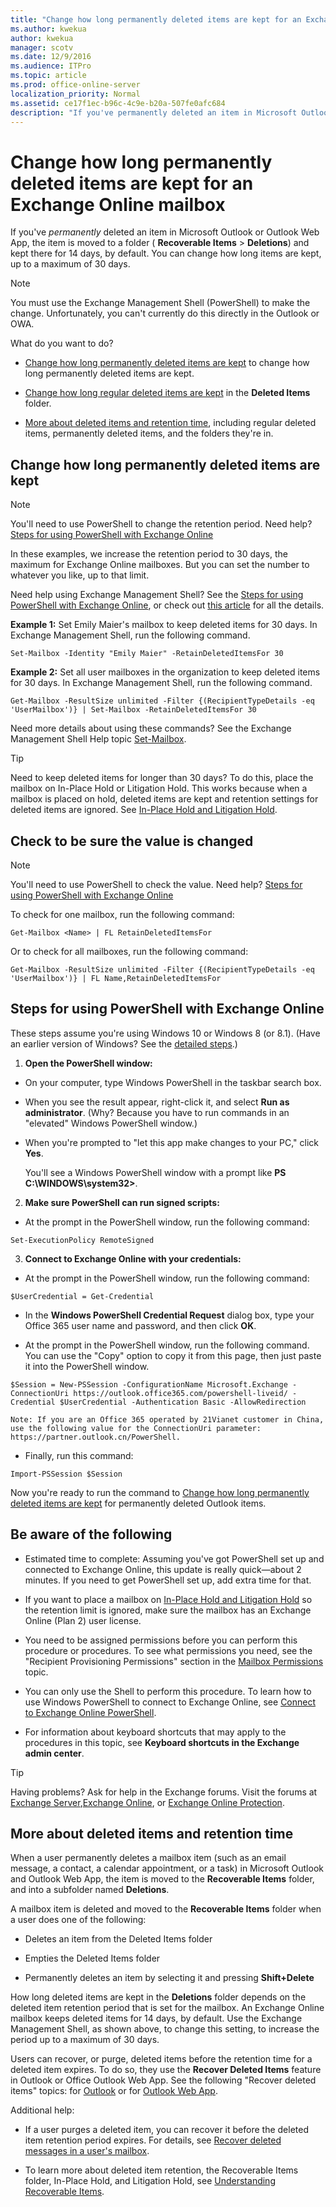```yaml
---
title: "Change how long permanently deleted items are kept for an Exchange Online mailbox"
ms.author: kwekua
author: kwekua
manager: scotv
ms.date: 12/9/2016
ms.audience: ITPro
ms.topic: article
ms.prod: office-online-server
localization_priority: Normal
ms.assetid: ce17f1ec-b96c-4c9e-b20a-507fe0afc684
description: "If you've permanently deleted an item in Microsoft Outlook or Outlook Web App, the item is moved to a folder (Recoverable Items \> Deletions) and kept there for 14 days, by default. You can change how long items are kept, up to a maximum of 30 days."
---
```


# Change how long permanently deleted items are kept for an Exchange Online mailbox

If you've  *permanently*  deleted an item in Microsoft Outlook or Outlook Web App, the item is moved to a folder ( **Recoverable Items** \> **Deletions**) and kept there for 14 days, by default. You can change how long items are kept, up to a maximum of 30 days. 
  
> [!NOTE]
> You must use the Exchange Management Shell (PowerShell) to make the change. Unfortunately, you can't currently do this directly in the Outlook or OWA. 
  
What do you want to do?
  
- [Change how long permanently deleted items are kept](change-deleted-item-retention.md#BKMK_ChangeSteps) to change how long permanently deleted items are kept. 
    
- [Change how long regular deleted items are kept](../../security-and-compliance/messaging-records-management/create-a-retention-policy.md) in the **Deleted Items** folder. 
    
- [More about deleted items and retention time](change-deleted-item-retention.md#BKMK_MoreAbout), including regular deleted items, permanently deleted items, and the folders they're in.
    
## Change how long permanently deleted items are kept
<a name="BKMK_ChangeSteps"> </a>

> [!NOTE]
> You'll need to use PowerShell to change the retention period. Need help? [Steps for using PowerShell with Exchange Online](change-deleted-item-retention.md#BKMK_UsePS)
  
In these examples, we increase the retention period to 30 days, the maximum for Exchange Online mailboxes. But you can set the number to whatever you like, up to that limit. 
  
Need help using Exchange Management Shell? See the [Steps for using PowerShell with Exchange Online](change-deleted-item-retention.md#BKMK_UsePS), or check out [this article](https://go.microsoft.com/fwlink/?LinkId=816875) for all the details. 
  
 **Example 1:** Set Emily Maier's mailbox to keep deleted items for 30 days. In Exchange Management Shell, run the following command. 
  
```
Set-Mailbox -Identity "Emily Maier" -RetainDeletedItemsFor 30
```

 **Example 2:** Set all user mailboxes in the organization to keep deleted items for 30 days. In Exchange Management Shell, run the following command. 
  
```
Get-Mailbox -ResultSize unlimited -Filter {(RecipientTypeDetails -eq 'UserMailbox')} | Set-Mailbox -RetainDeletedItemsFor 30
```

Need more details about using these commands? See the Exchange Management Shell Help topic [Set-Mailbox](http://technet.microsoft.com/library/a0d413b9-d949-4df6-ba96-ac0906dedae2.aspx). 
  
> [!TIP]
> Need to keep deleted items for longer than 30 days? To do this, place the mailbox on In-Place Hold or Litigation Hold. This works because when a mailbox is placed on hold, deleted items are kept and retention settings for deleted items are ignored. See [In-Place Hold and Litigation Hold](../../security-and-compliance/in-place-and-litigation-holds.md). 
  
## Check to be sure the value is changed
<a name="BKMK_ChangeSteps"> </a>

> [!NOTE]
> You'll need to use PowerShell to check the value. Need help? [Steps for using PowerShell with Exchange Online](change-deleted-item-retention.md#BKMK_UsePS)
  
To check for one mailbox, run the following command:
  
```
Get-Mailbox <Name> | FL RetainDeletedItemsFor
```

Or to check for all mailboxes, run the following command:
  
```
Get-Mailbox -ResultSize unlimited -Filter {(RecipientTypeDetails -eq 'UserMailbox')} | FL Name,RetainDeletedItemsFor
```

## Steps for using PowerShell with Exchange Online
<a name="BKMK_UsePS"> </a>

These steps assume you're using Windows 10 or Windows 8 (or 8.1). (Have an earlier version of Windows? See the [detailed steps](https://go.microsoft.com/fwlink/?LinkId=816875).)
  
1. **Open the PowerShell window:**
    
  - On your computer, type Windows PowerShell in the taskbar search box. 
    
  - When you see the result appear, right-click it, and select **Run as administrator**. (Why? Because you have to run commands in an "elevated" Windows PowerShell window.)
    
  - When you're prompted to "let this app make changes to your PC," click **Yes**.
    
    You'll see a Windows PowerShell window with a prompt like **PS C:\WINDOWS\system32\>**.
    
2. **Make sure PowerShell can run signed scripts:**
    
  - At the prompt in the PowerShell window, run the following command:
    
  ```
  Set-ExecutionPolicy RemoteSigned
  ```

3. **Connect to Exchange Online with your credentials:**
    
  - At the prompt in the PowerShell window, run the following command: 
    
  ```
  $UserCredential = Get-Credential
  ```

  - In the **Windows PowerShell Credential Request** dialog box, type your Office 365 user name and password, and then click **OK**.
    
  - At the prompt in the PowerShell window, run the following command. You can use the "Copy" option to copy it from this page, then just paste it into the PowerShell window.
    
  ```
  $Session = New-PSSession -ConfigurationName Microsoft.Exchange -ConnectionUri https://outlook.office365.com/powershell-liveid/ -Credential $UserCredential -Authentication Basic -AllowRedirection
  ```

    Note: If you are an Office 365 operated by 21Vianet customer in China, use the following value for the ConnectionUri parameter: https://partner.outlook.cn/PowerShell.
    
  - Finally, run this command:
    
  ```
  Import-PSSession $Session
  ```

Now you're ready to run the command to [Change how long permanently deleted items are kept](change-deleted-item-retention.md#BKMK_ChangeSteps) for permanently deleted Outlook items. 
  
## Be aware of the following
<a name="BKMK_BeAware"> </a>

- Estimated time to complete: Assuming you've got PowerShell set up and connected to Exchange Online, this update is really quick—about 2 minutes. If you need to get PowerShell set up, add extra time for that.
    
- If you want to place a mailbox on [In-Place Hold and Litigation Hold](../../security-and-compliance/in-place-and-litigation-holds.md) so the retention limit is ignored, make sure the mailbox has an Exchange Online (Plan 2) user license. 
    
- You need to be assigned permissions before you can perform this procedure or procedures. To see what permissions you need, see the "Recipient Provisioning Permissions" section in the [Mailbox Permissions](http://technet.microsoft.com/library/5b690bcb-c6df-4511-90e1-08ca91f43b37.aspx) topic. 
    
- You can only use the Shell to perform this procedure. To learn how to use Windows PowerShell to connect to Exchange Online, see [Connect to Exchange Online PowerShell](https://go.microsoft.com/fwlink/p/?linkid=396554).
    
- For information about keyboard shortcuts that may apply to the procedures in this topic, see **Keyboard shortcuts in the Exchange admin center**.
    
> [!TIP]
> Having problems? Ask for help in the Exchange forums. Visit the forums at [Exchange Server](https://go.microsoft.com/fwlink/p/?linkId=60612),[Exchange Online](https://go.microsoft.com/fwlink/p/?linkId=267542), or [Exchange Online Protection](https://go.microsoft.com/fwlink/p/?linkId=285351). 
  
## More about deleted items and retention time
<a name="BKMK_MoreAbout"> </a>

When a user permanently deletes a mailbox item (such as an email message, a contact, a calendar appointment, or a task) in Microsoft Outlook and Outlook Web App, the item is moved to the **Recoverable Items** folder, and into a subfolder named **Deletions**. 
  
A mailbox item is deleted and moved to the **Recoverable Items** folder when a user does one of the following: 
  
- Deletes an item from the Deleted Items folder
    
- Empties the Deleted Items folder
    
- Permanently deletes an item by selecting it and pressing **Shift+Delete**
    
 How long deleted items are kept in the **Deletions** folder depends on the deleted item retention period that is set for the mailbox. An Exchange Online mailbox keeps deleted items for 14 days, by default. Use the Exchange Management Shell, as shown above, to change this setting, to increase the period up to a maximum of 30 days. 
  
Users can recover, or purge, deleted items before the retention time for a deleted item expires. To do so, they use the **Recover Deleted Items** feature in Outlook or Office Outlook Web App. See the following "Recover deleted items" topics: for [Outlook](https://go.microsoft.com/fwlink/p/?linkId=198206) or for [Outlook Web App](https://go.microsoft.com/fwlink/p/?LinkId=524924).
  
Additional help:
  
- If a user purges a deleted item, you can recover it before the deleted item retention period expires. For details, see [Recover deleted messages in a user's mailbox](recover-deleted-messages.md).
    
- To learn more about deleted item retention, the Recoverable Items folder, In-Place Hold, and Litigation Hold, see [Understanding Recoverable Items](http://technet.microsoft.com/library/efc48fb4-2ed8-4d05-93af-f3505fbc389d.aspx).
    

